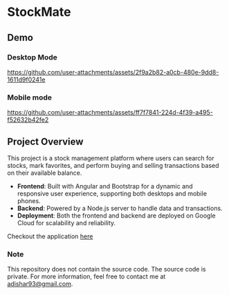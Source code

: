 # StockMate
## Demo
### Desktop Mode


https://github.com/user-attachments/assets/2f9a2b82-a0cb-480e-9dd8-1611d9f0241e


### Mobile mode



https://github.com/user-attachments/assets/ff7f7841-224d-4f39-a495-f52632b42fe2




## Project Overview
This project is a stock management platform where users can search for stocks, mark favorites, and perform buying and selling transactions based on their available balance.

- **Frontend**: Built with Angular and Bootstrap for a dynamic and responsive user experience, supporting both desktops and mobile phones.
- **Backend**: Powered by a Node.js server to handle data and transactions.
- **Deployment**: Both the frontend and backend are deployed on Google Cloud for scalability and reliability.

Checkout the application [here](https://stock-nodejs-service-dot-helpful-helper-404206.wl.r.appspot.com/search/home)
### Note
This repository does not contain the source code. The source code is private. For more information, feel free to contact me at adishar93@gmail.com.
